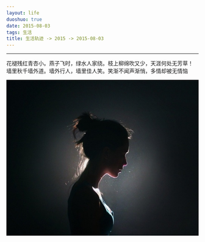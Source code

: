 ```yaml
---
layout: life
duoshuo: true
date: 2015-08-03
tags: 生活
title: 生活轨迹 -> 2015 -> 2015-08-03
---
```


*******

>
花褪残红青杏小。燕子飞时，绿水人家绕。枝上柳绵吹又少，天涯何处无芳草！
墙里秋千墙外道。墙外行人，墙里佳人笑。笑渐不闻声渐悄，多情却被无情恼


![蝶恋花](/life/2015/2015res/2015-07-31.jpg)


